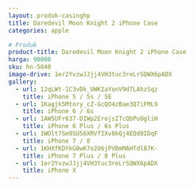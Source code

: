 ```yaml
---
layout: produk-casinghp
title: Daredevil Moon Knight 2 iPhone Case
categories: apple

# Produk
product-title: Daredevil Moon Knight 2 iPhone Case
harga: 90000
sku: hn-5040
image-drive: 1er2YvzwJJjj4VH3tuc3reLrSQWX6pADX
gallery:
  - url: 12qLWt-1C3vDk_UWKIaYonV9d7LAhzSqz
    title: iPhone 5 / 5s / SE
  - url: 1Kagjk5Mtnry_cZ-GcQO4zBae3Q7iFML9
    title: iPhone 6 / 6s
  - url: 1AW5UFr637-DIWp2ErojsITcQbPuOgliH
    title: iPhone 6 Plus / 6s Plus
  - url: 1WOlt7Sm9SU56XRVfIXv8kQj4EQd0IDqF
    title: iPhone 7 / 8
  - url: 1KHXfKDYkG0wK7o2U6jPVBmMAHTdl87K-
    title: iPhone 7 Plus / 8 Plus
  - url: 1er2YvzwJJjj4VH3tuc3reLrSQWX6pADX
    title: iPhone X
---
```

